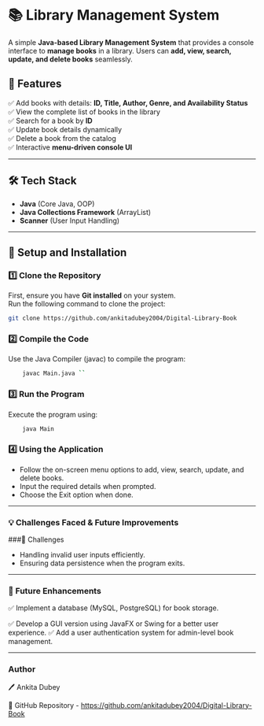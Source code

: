 # 📚 Library Management System

A simple **Java-based Library Management System** that provides a console interface to **manage books** in a library. Users can **add, view, search, update, and delete books** seamlessly.

## 🚀 Features
✅ Add books with details: **ID, Title, Author, Genre, and Availability Status**  
✅ View the complete list of books in the library  
✅ Search for a book by **ID**  
✅ Update book details dynamically  
✅ Delete a book from the catalog  
✅ Interactive **menu-driven console UI**  

---

## 🛠 Tech Stack
- **Java** (Core Java, OOP)
- **Java Collections Framework** (ArrayList)
- **Scanner** (User Input Handling)
  
---

## 📌 Setup and Installation

### 1️⃣ Clone the Repository  
First, ensure you have **Git installed** on your system.  
Run the following command to clone the project:  

```sh
git clone https://github.com/ankitadubey2004/Digital-Library-Book
```

### 2️⃣ Compile the Code
Use the Java Compiler (javac) to compile the program:
 ```sh
     javac Main.java ``
```
### 3️⃣ Run the Program
Execute the program using:
 ```sh
     java Main
```
### 4️⃣ Using the Application
- Follow the on-screen menu options to add, view, search, update, and delete books.
- Input the required details when prompted.
- Choose the Exit option when done.

---

### 💡 Challenges Faced & Future Improvements
###🔸 Challenges
- Handling invalid user inputs efficiently.
- Ensuring data persistence when the program exits.

--- 

### 🔹 Future Enhancements
✅ Implement a database (MySQL, PostgreSQL) for book storage.

✅ Develop a GUI version using JavaFX or Swing for a better user experience.
✅ Add a user authentication system for admin-level book management.

---

### Author
🖊 Ankita Dubey

🔗 GitHub Repository - https://github.com/ankitadubey2004/Digital-Library-Book

